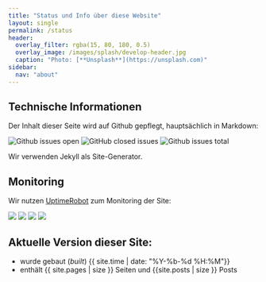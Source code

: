 ```yaml
---
title: "Status und Info über diese Website"
layout: single
permalink: /status
header:
  overlay_filter: rgba(15, 80, 180, 0.5)
  overlay_image: /images/splash/develop-header.jpg
  caption: "Photo: [**Unsplash**](https://unsplash.com)"
sidebar:
  nav: "about"
---
```


## Technische Informationen

Der Inhalt dieser Seite wird auf Github gepflegt, hauptsächlich in Markdown:

![Github issues open](https://badgen.net/github/open-issues/arc42/arc42.de-site)
![GitHub closed issues](https://img.shields.io/github/issues-closed/arc42/arc42.de-site)
![Github issues total](https://badgen.net/github/issues/arc42/arc42.de-site)



Wir verwenden Jekyll als Site-Generator. 

## Monitoring

Wir nutzen [UptimeRobot](https://uptimerobot.com) zum Monitoring der Site:

![](https://badgen.net/uptime-robot/day/m778709372-640fbdf765be9486dbffe066)
![](https://badgen.net/uptime-robot/week/m778709372-640fbdf765be9486dbffe066)
![](https://badgen.net/uptime-robot/month/m778709372-640fbdf765be9486dbffe066)
![](https://badgen.net/uptime-robot/response/m778709372-640fbdf765be9486dbffe066)


## Aktuelle Version dieser Site:

* wurde gebaut (_built_) {{ site.time | date: "%Y-%b-%d %H:%M"}}
* enthält {{ site.pages | size }} Seiten und {{site.posts | size }} Posts
